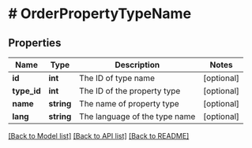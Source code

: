 # # OrderPropertyTypeName

## Properties

Name | Type | Description | Notes
------------ | ------------- | ------------- | -------------
**id** | **int** | The ID of type name | [optional]
**type_id** | **int** | The ID of the property type | [optional]
**name** | **string** | The name of property type | [optional]
**lang** | **string** | The language of the type name | [optional]

[[Back to Model list]](../../README.md#models) [[Back to API list]](../../README.md#endpoints) [[Back to README]](../../README.md)
